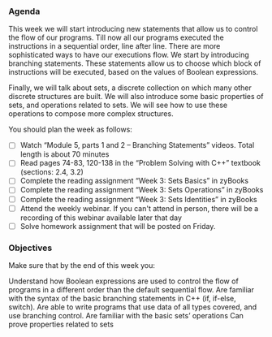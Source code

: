 ### Agenda

This week we will start introducing new statements that allow us to control the flow of our programs. Till now all our programs executed the instructions in a sequential order, line after line. There are more sophisticated ways to have our executions flow. We start by introducing branching statements. These statements allow us to choose which block of instructions will be executed, based on the values of Boolean expressions.

Finally, we will talk about sets, a discrete collection on which many other discrete structures are built. We will also introduce some basic properties of sets, and operations related to sets. We will see how to use these operations to compose more complex structures.

You should plan the week as follows:

* [ ] Watch “Module 5, parts 1 and 2 – Branching Statements” videos. Total length is about 70 minutes
* [ ] Read pages 74-83, 120-138 in the “Problem Solving with C++” textbook (sections: 2.4, 3.2)
* [ ] Complete the reading assignment “Week 3: Sets Basics” in zyBooks
* [ ] Complete the reading assignment “Week 3: Sets Operations” in zyBooks
* [ ] Complete the reading assignment “Week 3: Sets Identities” in zyBooks
* [ ] Attend the weekly webinar. If you can't attend in person, there will be a recording of this webinar available later that day
* [ ] Solve homework assignment that will be posted on Friday.

### Objectives

Make sure that by the end of this week you:

Understand how Boolean expressions are used to control the flow of programs in a different order than the default sequential flow.
Are familiar with the syntax of the basic branching statements in C++ (if, if-else, switch).
Are able to write programs that use data of all types covered, and use branching control.
Are familiar with the basic sets’ operations
Can prove properties related to sets
